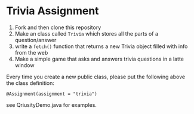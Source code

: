 # Trivia Assignment

1. Fork and then clone this repository
2. Make an class called `Trivia` which stores all the parts of a question/answer
3. write a `fetch()` function that returns a new Trivia object filled with info from the web
4. Make a simple game that asks and answers trivia questions in a latte window

Every time you create a new public class, please put the following above the class definition:

```
@Assignment(assignment = "trivia")
```

see QriusityDemo.java for examples.

